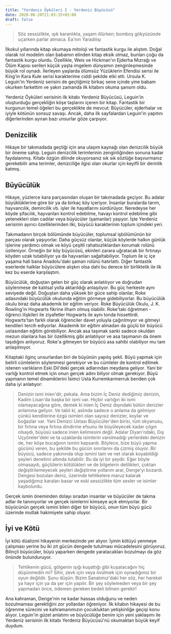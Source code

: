 ```yaml
---
title: "Yerdeniz Öyküleri I - Yerdeniz Büyücüsü"
date: 2020-06-20T21:03:15+03:00
draft: false
---
```


> Söz sessizlikte,
> ışık karanlıkta,
> yaşam ölürken;
> bomboş gökyüzünde uçarken parlar atmaca.
> Ea'nın Yaradılışı

İlkokul yıllarında kitap okumaya mitoloji ve fantastik kurgu ile
alıştım. Doğal olarak rol modelim olan babamın elinden kitap eksik
olmaz, bunları çoğu da fantastik kurgu olurdu. Özellikle, Weis ve
Hickman'ın Ejderha Mızrağı ve Ölüm Kapısı serileri küçük yaşta imgelem
dünyamın zenginleşmesinde büyük rol oynadı. İlerleyen yaşlarda ölümsüz
Yüzüklerin Efendisi serisi ile King'in Kara Kule serisi karakterime
ciddi şekilde etki etti. Ursula K. Leguin'in Yerdeniz serisini de
geçtiğimiz birkaç sene içinde yine babam okurken farkettim ve yakın
zamanda ilk kitabını okuma şansım oldu.

Yerdeniz Öyküleri serisinin ilk kitabı Yerdeniz Büyücüsü, Leguin'in
oluşturduğu gerçekliğin köşe taşlarını içeren bir kitap. Fantastik bir
kurgunun temel öğeleri bu gerçeklikte de mevcut: Büyücüler, ejderhalar
ve iyiyle kötünün sonsuz savaşı. Ancak, daha ilk sayfalardan Leguin'in
yapıtını diğerlerinden ayıran bazı unsurlar göze çarpıyor.

## Denizcilik

Hikaye bir takımadada geçtiği için ana ulaşım kaynağı olan denizcilik
büyük bir öneme sahip. Leguin denizcilik terimlerinin zenginliğinden
sonuna kadar faydalanmış. Kitabı özgün dilinde okuyorsanız sık sık
sözlüğe başvurmanız gerekebilir ama terimler, denizciliğe ilgisi olan
okurlar için keyifli bir derinlik katmış.

## Büyücülük

Hikaye, yüzlerce kara parçasından oluşan bir takımadada geçiyor. Bu
adalar büyüklüklerine göre bir ya da birkaç köy içeriyor. İnsanlar
buralarda tarım, hayvancılık, demircilik vb. işler ile hayatlarını
sürdürüyor. Neredeyse her köyde şifacılık, hayvanları kontrol edebilme,
havayı kontrol edebilme gibi yetenekleri olan cadılar veya büyücüler
(şamanlar) yaşıyor. İşte Yerdeniz serisinin ayırıcı özelliklerinden
ilki, büyücü karakterinin toplum içindeki yeri.

Takımadanın birçok bölümünde büyücüler, toplumsal işbölümünün bir
parçası olarak yaşıyorlar. Daha güçsüz olanlar, küçük köylerde halkın
günlük işlerine yardımcı olmak ve köyü çeşitli rahatsızlıklardan korumak
rolünü üstleniyor. Örneğin bir köy büyücüsü, ekinleri zarara uğratacak
bir fırtınayı köyden uzak tutabiliyor ya da hayvanları sağaltabiliyor.
Toplum ile iç içe yaşama hali bana Anadolu'daki şaman rolünü hatırlattı.
Diğer fantastik eserlerde halklar büyücülere alışkın olsa dahi bu derece
bir birliktelik ile ilk kez bu eserde karşılaştım.

Büyücülük, doğuştan gelen bir güç olarak anlatılıyor ve doğrudan
söylenmese de kalıtsal yolla aktarıldığı anlaşılıyor. Bu güç herkeste
aynı seviyede değil. Doğuştan daha yüksek bir güce sahip olanlar, Roke
adasındaki büyücülük okulunda eğitim görmeye gidebiliyorlar. Bu
büyücülük okulu biraz daha akademik bir eğitim veriyor. Roke Büyücülük
Okulu, J. K. Rowling'in Hogwarts fikrine ilham olmuş olabilir. Roke'taki
öğretmen - öğrenci ilişkileri ile ziyafetler Hogwarts ile aynı tonda
hissettirdi. Hogwarts'tan farklı olarak öğrenciler davet yoluyla
çağırılmıyor ve gitmeyi kendileri tercih ediyorlar. Akademik bir eğitim
almadan da güçlü bir büyücü ustasından eğitim görebiliyor. Ancak asa
taşımak sanki sadece okuldan mezun olanlara has bir özellikmiş gibi
anlatılıyor ve asa taşımanın da önem taşıdığını anlıyoruz. Roke'a
gitmeyen bir büyücü asa sahibi olabiliyor mu tam anlaşılmıyor.

Kitaptaki ilginç unsurlardan biri de büyünün yapılış şekli. Büyü yapmak
için belirli cümlelerin söylenmesi gerekiyor ve bu cümleler de kontrol
edilmek istenen varlıkların Eski Dil'deki gerçek adlarından meydana
geliyor. Yani bir varlığı kontrol etmek için onun gerçek adını biliyor
olmak gerekiyor. Büyü yapmanın temel dinamiklerini İsimci Usta
Kurremkarmerruk benden çok daha iyi anlatıyor:

> Denizin ismi inien'dir, pekala. Ama bizim İç Deniz dediğimiz denizin,
> Kadim Lisan'da başka bir ismi var. Hiçbir varlığın iki ismi
> olamayacağına göre, demek ki inien İç Deniz dışındaki bütün denizler
> anlamına geliyor. Ve tabii ki, aslında sadece o anlama da gelmiyor çünkü
> kendilerine özgü isimleri olan sayısız denizler, koylar ve boğazlar
> var. Yani Denizci Ustası Büyücüler'den birisi, tüm okyanusu, bir
> fırtına veya fırtına dindirme efsunu ile büyüleyecek kadar çılgın
> olsaydı, büyüsü sadece inien kelimesini değil. Adalar Diyarı'ndaki,
> Dış Uçyöreler'deki ve ta uzaklarda isimlerin varolmadığı yerlerdeki
> denizin de, her köşe bucağının ismini kapsardı. Böylece, bize büyü
> yapma gücünü veren, bu şekilde bu gücün sınırlarını da çizmiş oluyor.
> Bir büyücü, sadece yakınında olup ismini tam ve net olarak koyabildiği
> şeyleri denetimi altında tutabilir. Bu da iyi bir şeydir. Eğer böyle
> olmasaydı, güçlülerin kötülükleri ve de bilgelerin delilikleri, çoktan
> değiştirilemeyecek şeyleri değiştirme yollarım arar, Denge'yi bozardı.
> Dengesi bozulan deniz, üzerinde tehlikelere maruz kalarak yaşadığımız
> karaları basar ve eski sessizlikte tüm sesler ve isimler kaybolurdu.

Gerçek ismin öneminden dolayı sıradan insanlar ve büyücüler de takma
adlar ile tanınıyorlar ve gerçek isimlerini kimseye açık etmiyorlar. Bir
büyücünün gerçek ismini bilen diğer bir büyücü, onun tüm büyü gücü
üzerinde mutlak hakimiyete sahip oluyor.

## İyi ve Kötü

İyi kötü düalizmi hikayenin merkezinde yer alıyor. İyinin kötüyü yenmeye
çalışması yerine bu iki zıt gücün dengede tutulması mücadelesini
görüyoruz. Bilinçli büyücüler, büyü yaparken dengede yaratacakları
bozulmayı da göz önünde bulunduruyor.

> Tehlikenin gücü, gölgenin ışığı kuşattığı gibi kuşatacağını hiç
> düşünmedin mi? Sihir, zevk için veya övülmek için oynadığımız bir oyun
> değildir. Şunu düşün: Bizim Sanatımız'daki her söz, her hareket ya
> hayır için ya da şer için yapılır. Bir şey söylemeden veya bir şey
> yapmadan önce, ödemen gereken bedeli bilmen gerekir!

Ana kahraman, Denge'nin ne kadar hassas olduğunu ve neden bozulmaması
gerektiğini zor yollardan öğreniyor. İlk kitabın hikayesi de bu öğrenme
sürecini ve kahramanımızın çocukluktan yetişkinliğe geçişi konu alıyor.
Leguin'in güzel anlatımı ve büyücülüğe benim için yeni yaklaşımı ile
Yerdeniz serisinin ilk kitabı Yerdeniz Büyücüsü'nü okumaktan büyük keyif
duydum.
